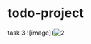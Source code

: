 # todo-project
task 3
![image](![2](https://user-images.githubusercontent.com/99143742/153011448-5ceca98c-cdba-4b4c-a783-9b57f2beb426.png)
